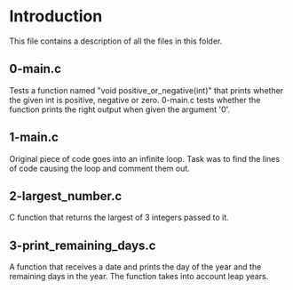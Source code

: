 # Introduction

This file contains a description of all the files  in this folder.

## 0-main.c

Tests a function named "void positive_or_negative(int)" that prints whether the
given int is positive, negative or zero.
0-main.c tests whether the function prints the right output when given the
argument '0'.

## 1-main.c

Original piece of code goes into an infinite loop. Task was to find the lines of
code causing the loop and comment them out.

## 2-largest_number.c

C function that returns the largest of 3 integers passed to it.

## 3-print_remaining_days.c

A function that receives a date and prints the day of the year and the remaining
days in the year. The function takes into account leap years.

